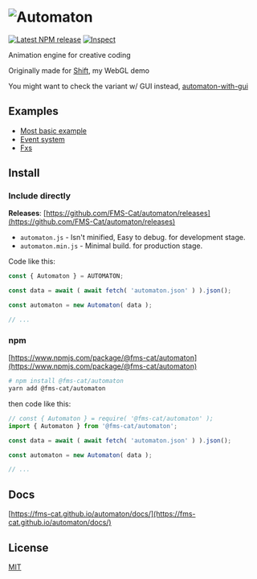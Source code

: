 # ![Automaton](https://i.imgur.com/c4XRwNS.png)

[![Latest NPM release](https://img.shields.io/npm/v/@fms-cat/automaton.svg)](https://www.npmjs.com/package/@fms-cat/automaton) [![Inspect](https://github.com/FMS-Cat/automaton/workflows/Inspect/badge.svg)](https://github.com/FMS-Cat/automaton/actions)

Animation engine for creative coding

Originally made for [Shift](https://GitHub.com/fms-cat/shift), my WebGL demo

You might want to check the variant w/ GUI instead, [automaton-with-gui](https://github.com/FMS-Cat/automaton-with-gui)

## Examples

- [Most basic example](https://glitch.com/edit/#!/fms-cat-automaton-basic)
- [Event system](https://glitch.com/edit/#!/fms-cat-automaton-events)
- [Fxs](https://glitch.com/edit/#!/fms-cat-automaton-fxs)

## Install

### Include directly

**Releases**: [https://github.com/FMS-Cat/automaton/releases](https://github.com/FMS-Cat/automaton/releases)

- `automaton.js` - Isn't minified, Easy to debug. for development stage.
- `automaton.min.js` - Minimal build. for production stage.

Code like this:

```js
const { Automaton } = AUTOMATON;

const data = await ( await fetch( 'automaton.json' ) ).json();

const automaton = new Automaton( data );

// ...
```

### npm

[https://www.npmjs.com/package/@fms-cat/automaton](https://www.npmjs.com/package/@fms-cat/automaton)

```sh
# npm install @fms-cat/automaton
yarn add @fms-cat/automaton
```

then code like this:

```js
// const { Automaton } = require( '@fms-cat/automaton' );
import { Automaton } from '@fms-cat/automaton';

const data = await ( await fetch( 'automaton.json' ) ).json();

const automaton = new Automaton( data );

// ...
```

## Docs

[https://fms-cat.github.io/automaton/docs/](https://fms-cat.github.io/automaton/docs/)

## License

[MIT](./LICENSE)
